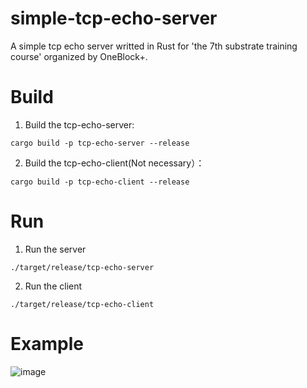 # simple-tcp-echo-server
A simple tcp echo server writted in Rust for 'the 7th substrate training course' organized by OneBlock+.

# Build
1. Build the tcp-echo-server:

  `cargo build -p tcp-echo-server --release`
 
2. Build the tcp-echo-client(Not necessary）：

  `cargo build -p tcp-echo-client --release`
  
# Run
1. Run the server
 
  `./target/release/tcp-echo-server`
  
2. Run the client

 `./target/release/tcp-echo-client`
 
 # Example
 ![image](https://user-images.githubusercontent.com/3039255/138699321-4e20a3ab-946d-4c78-9cae-9ea126012226.png)

